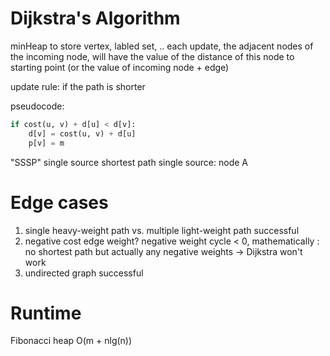 # Dijkstra's Algorithm
minHeap to store vertex, labled set, ..
each update, the adjacent nodes of the incoming node, will have the value of the distance of this node to starting point (or the value of incoming node + edge)

update rule: if the path is shorter

pseudocode:
```python
if cost(u, v) + d[u] < d[v]:
    d[v] = cost(u, v) + d[u] 
    p[v] = m
```

"SSSP" single source shortest path
single source: node A

# Edge cases
1. single heavy-weight path vs. multiple light-weight path
    successful
2. negative cost edge weight?
   negative weight cycle < 0, mathematically : no shortest path
   but actually any negative weights -> Dijkstra won't work
3. undirected graph
    successful

# Runtime
Fibonacci heap
O(m + nlg(n))
